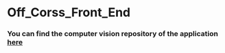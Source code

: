 # Off_Corss_Front_End

### You can find the computer vision repository of the application [here](https://github.com/nestorsgarzonc/ds4a_computer_vision)
